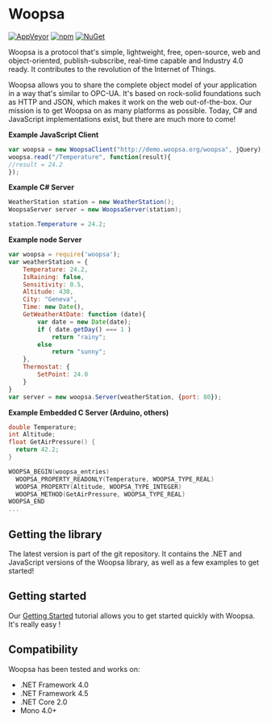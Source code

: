 # Woopsa
[![AppVeyor](https://img.shields.io/appveyor/ci/fabien-chevalley/woopsa.svg)](https://ci.appveyor.com/project/fabien-chevalley/woopsa)
[![npm](https://img.shields.io/npm/v/woopsa.svg)](https://www.npmjs.com/package/woopsa)
[![NuGet](https://img.shields.io/nuget/v/Woopsa.svg)](https://www.nuget.org/packages/Woopsa/)
 
Woopsa is a protocol that's simple, lightweight, free, open-source, web and object-oriented, publish-subscribe, real-time capable and Industry 4.0 ready. It contributes to the revolution of the Internet of Things.

Woopsa allows you to share the complete object model of your application in a way that's similar to OPC-UA. It's based on rock-solid foundations such as HTTP and JSON, which makes it work on the web out-of-the-box. Our mission is to get Woopsa on as many platforms as possible. Today, C# and JavaScript implementations exist, but there are much more to come!

**Example JavaScript Client**

```javascript
var woopsa = new WoopsaClient("http://demo.woopsa.org/woopsa", jQuery);
woopsa.read("/Temperature", function(result){
//result = 24.2
});
```


**Example C# Server**

```csharp
WeatherStation station = new WeatherStation();
WoopsaServer server = new WoopsaServer(station);

station.Temperature = 24.2;
```

**Example node Server**
```javascript
var woopsa = require('woopsa');
var weatherStation = {
    Temperature: 24.2,
    IsRaining: false,
    Sensitivity: 0.5,
    Altitude: 430,
    City: "Geneva",
    Time: new Date(),
    GetWeatherAtDate: function (date){
        var date = new Date(date);
        if ( date.getDay() === 1 )
            return "rainy";
        else
            return "sunny";
    },
    Thermostat: {
        SetPoint: 24.0
    }
}
var server = new woopsa.Server(weatherStation, {port: 80});
```

**Example Embedded C Server (Arduino, others)**

```c
double Temperature;
int Altitude;
float GetAirPressure() {
  return 42.2;
}

WOOPSA_BEGIN(woopsa_entries)
  WOOPSA_PROPERTY_READONLY(Temperature, WOOPSA_TYPE_REAL)
  WOOPSA_PROPERTY(Altitude, WOOPSA_TYPE_INTEGER)
  WOOPSA_METHOD(GetAirPressure, WOOPSA_TYPE_REAL)
WOOPSA_END
...
```

## Getting the library
The latest version is part of the git repository. It contains the .NET and JavaScript versions of the Woopsa library, as well as a few examples to get started!

## Getting started
Our [Getting Started](http://www.woopsa.org/get-started/) tutorial allows you to get started quickly with Woopsa. It's really easy !

## Compatibility
Woopsa has been tested and works on:
 * .NET Framework 4.0
 * .NET Framework 4.5
 * .NET Core 2.0
 * Mono 4.0+
 
